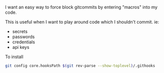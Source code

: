 I want an easy way to force block gitcommits by entering "macros" into my code.

This is useful when I want to play around code which I shouldn't commit. ie:

- secrets
- passwords
- credentials
- api keys

To install

```sh
git config core.hooksPath $(git rev-parse --show-toplevel)/.githooks
```